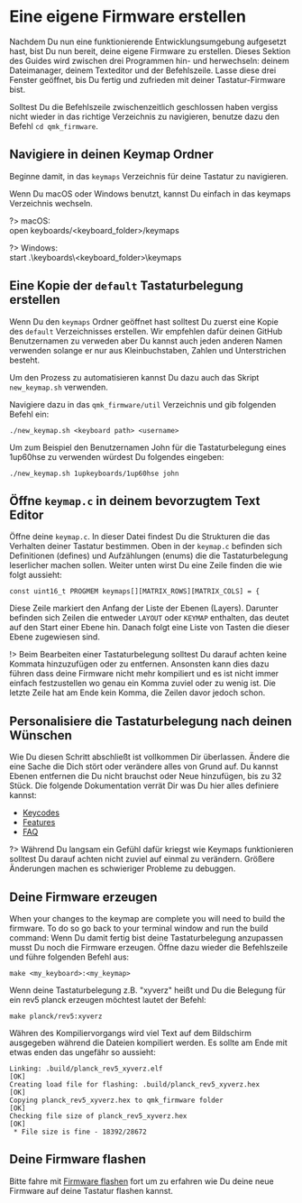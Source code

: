 # Eine eigene Firmware erstellen 

Nachdem Du nun eine funktionierende Entwicklungsumgebung aufgesetzt hast, bist Du nun bereit, deine eigene Firmware zu erstellen. Dieses Sektion des Guides wird zwischen drei Programmen hin- und herwechseln: deinem Dateimanager, deinem Texteditor und der Befehlszeile. Lasse diese drei Fenster geöffnet, bis Du fertig und zufrieden mit deiner Tastatur-Firmware bist.

Solltest Du die Befehlszeile zwischenzeitlich geschlossen haben vergiss nicht wieder in das richtige Verzeichnis zu navigieren, benutze dazu den Befehl `cd qmk_firmware`.

## Navigiere in deinen Keymap Ordner

Beginne damit, in das `keymaps` Verzeichnis für deine Tastatur zu navigieren.

Wenn Du macOS oder Windows benutzt, kannst Du einfach in das keymaps Verzeichnis wechseln.

?> macOS:<br>
    open keyboards/<keyboard_folder>/keymaps

?> Windows:<br>
    start .\\keyboards\\<keyboard_folder>\\keymaps

## Eine Kopie der `default`  Tastaturbelegung erstellen

Wenn Du den `keymaps` Ordner geöffnet hast solltest Du zuerst eine Kopie des `default` Verzeichnisses erstellen. Wir empfehlen dafür deinen GitHub Benutzernamen zu verweden aber Du kannst auch jeden anderen Namen verwenden solange er nur aus Kleinbuchstaben, Zahlen und Unterstrichen besteht.

Um den Prozess zu automatisieren kannst Du dazu auch das Skript `new_keymap.sh` verwenden.

Navigiere dazu in das `qmk_firmware/util` Verzeichnis und gib folgenden Befehl ein:

```
./new_keymap.sh <keyboard path> <username>
```

Um zum Beispiel den Benutzernamen John für die Tastaturbelegung eines 1up60hse zu verwenden würdest Du folgendes eingeben:

```
./new_keymap.sh 1upkeyboards/1up60hse john
```

## Öffne `keymap.c` in deinem bevorzugtem Text Editor

Öffne deine `keymap.c`. In dieser Datei findest Du die Strukturen die das Verhalten deiner Tastatur bestimmen. Oben in der `keymap.c` befinden sich Definitionen (defines) und Aufzählungen (enums) die die Tastaturbelegung leserlicher machen sollen. Weiter unten wirst Du eine Zeile finden die wie folgt aussieht:

    const uint16_t PROGMEM keymaps[][MATRIX_ROWS][MATRIX_COLS] = {

Diese Zeile markiert den Anfang der Liste der Ebenen (Layers). Darunter befinden sich Zeilen die entweder `LAYOUT` oder `KEYMAP` enthalten, das deutet auf den Start einer Ebene hin. Danach folgt eine Liste von Tasten die dieser Ebene zugewiesen sind.

!> Beim Bearbeiten einer Tastaturbelegung solltest Du darauf achten keine Kommata hinzuzufügen oder zu entfernen. Ansonsten kann dies dazu führen dass deine Firmware nicht mehr kompiliert und es ist nicht immer einfach festzustellen wo genau ein Komma zuviel oder zu wenig ist. Die letzte Zeile hat am Ende kein Komma, die Zeilen davor jedoch schon.

## Personalisiere die Tastaturbelegung nach deinen Wünschen

Wie Du diesen Schritt abschließt ist vollkommen Dir überlassen. Ändere die eine Sache die Dich stört oder verändere alles von Grund auf. Du kannst Ebenen entfernen die Du nicht brauchst oder Neue hinzufügen, bis zu 32 Stück. Die folgende Dokumentation verrät Dir was Du hier alles definiere kannst: 

* [Keycodes](de/keycodes.md)
* [Features](de/features.md)
* [FAQ](de/faq.md)

?> Während Du langsam ein Gefühl dafür kriegst wie Keymaps funktionieren solltest Du darauf achten nicht zuviel auf einmal zu verändern. Größere Änderungen machen es schwieriger Probleme zu debuggen.

## Deine Firmware erzeugen

When your changes to the keymap are complete you will need to build the firmware. To do so go back to your terminal window and run the build command:
Wenn Du damit fertig bist deine Tastaturbelegung anzupassen musst Du noch die Firmware erzeugen. Öffne dazu wieder die Befehlszeile und führe folgenden Befehl aus:

    make <my_keyboard>:<my_keymap>

Wenn deine Tastaturbelegung z.B. "xyverz" heißt und Du die Belegung für ein rev5 planck erzeugen möchtest lautet der Befehl:

    make planck/rev5:xyverz

Währen des Kompiliervorgangs wird viel Text auf dem Bildschirm ausgegeben während die Dateien kompiliert werden. Es sollte am Ende mit etwas enden das ungefähr so aussieht:

```
Linking: .build/planck_rev5_xyverz.elf                                                              [OK]
Creating load file for flashing: .build/planck_rev5_xyverz.hex                                      [OK]
Copying planck_rev5_xyverz.hex to qmk_firmware folder                                               [OK]
Checking file size of planck_rev5_xyverz.hex                                                        [OK]
 * File size is fine - 18392/28672
```

## Deine Firmware flashen
Bitte fahre mit [Firmware flashen](de/newbs_flashing.md) fort um zu erfahren wie Du deine neue Firmware auf deine Tastatur flashen kannst.
